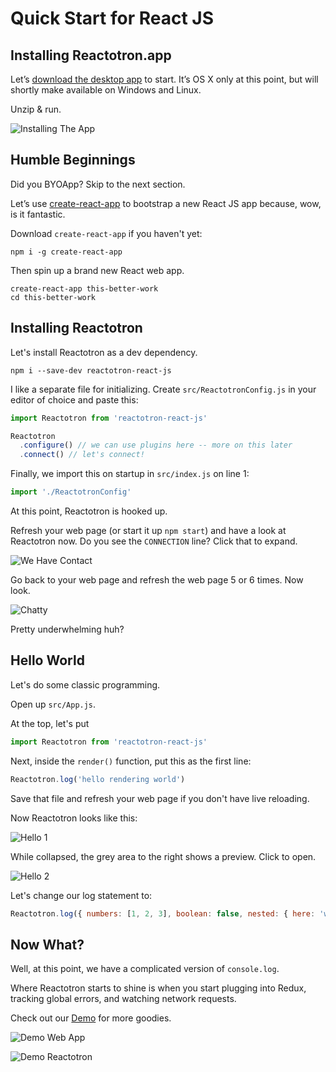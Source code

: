 # Quick Start for React JS

## Installing Reactotron.app

Let’s [download the desktop app](https://github.com/reactotron/reactotron/releases/download/v0.94.0/Reactotron.app.zip) to start.  It’s OS X only at this point, but will shortly make available on Windows and Linux.

Unzip & run.

![Installing The App](./images/quick-start-react-js/installing.jpg)


## Humble Beginnings

Did you BYOApp?  Skip to the next section.

Let’s use [create-react-app](https://github.com/facebookincubator/create-react-app) to bootstrap a new React JS app because, wow, is it fantastic.

Download `create-react-app` if you haven't yet:
```
npm i -g create-react-app
```

Then spin up a brand new React web app.
```
create-react-app this-better-work
cd this-better-work
```

## Installing Reactotron

Let's install Reactotron as a dev dependency.

```
npm i --save-dev reactotron-react-js
```

I like a separate file for initializing.  Create `src/ReactotronConfig.js` in your editor of choice and paste this:

```js
import Reactotron from 'reactotron-react-js'

Reactotron
  .configure() // we can use plugins here -- more on this later
  .connect() // let's connect!
```

Finally, we import this on startup in `src/index.js` on line 1:

```js
import './ReactotronConfig'
```

At this point, Reactotron is hooked up.

Refresh your web page (or start it up `npm start`) and have a look at Reactotron now.  Do you see the `CONNECTION` line?  Click that to expand.

![We Have Contact](./images/quick-start-react-js/first-connect.jpg)


Go back to your web page and refresh the web page 5 or 6 times.  Now look.

![Chatty](./images/quick-start-react-js/spammy.jpg)

Pretty underwhelming huh?


## Hello World

Let's do some classic programming.

Open up `src/App.js`.

At the top, let's put

```js
import Reactotron from 'reactotron-react-js'
```

Next, inside the `render()` function, put this as the first line:

```js
Reactotron.log('hello rendering world')
```

Save that file and refresh your web page if you don't have live reloading.

Now Reactotron looks like this:

![Hello 1](./images/quick-start-react-js/hello-1.jpg)

While collapsed, the grey area to the right shows a preview.  Click to open.

![Hello 2](./images/quick-start-react-js/hello-2.jpg)

Let's change our log statement to:

```js
Reactotron.log({ numbers: [1, 2, 3], boolean: false, nested: { here: 'we go' } })
```

## Now What?

Well, at this point, we have a complicated version of `console.log`.  

Where Reactotron starts to shine is when you start plugging into Redux, tracking global errors, and watching network requests.

Check out our [Demo]('../packages/demo-react-js') for more goodies.

![Demo Web App](./images/quick-start-react-js/react-demo-js.jpg)

![Demo Reactotron](./images/quick-start-react-js/react-demo-js-reactotron.jpg)
